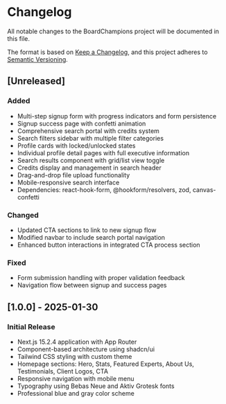 # Changelog

All notable changes to the BoardChampions project will be documented in this file.

The format is based on [Keep a Changelog](https://keepachangelog.com/en/1.1.0/),
and this project adheres to [Semantic Versioning](https://semver.org/spec/v2.0.0.html).

## [Unreleased]

### Added
- Multi-step signup form with progress indicators and form persistence
- Signup success page with confetti animation
- Comprehensive search portal with credits system
- Search filters sidebar with multiple filter categories
- Profile cards with locked/unlocked states
- Individual profile detail pages with full executive information
- Search results component with grid/list view toggle
- Credits display and management in search header
- Drag-and-drop file upload functionality
- Mobile-responsive search interface
- Dependencies: react-hook-form, @hookform/resolvers, zod, canvas-confetti

### Changed
- Updated CTA sections to link to new signup flow
- Modified navbar to include search portal navigation
- Enhanced button interactions in integrated CTA process section

### Fixed
- Form submission handling with proper validation feedback
- Navigation flow between signup and success pages

## [1.0.0] - 2025-01-30

### Initial Release
- Next.js 15.2.4 application with App Router
- Component-based architecture using shadcn/ui
- Tailwind CSS styling with custom theme
- Homepage sections: Hero, Stats, Featured Experts, About Us, Testimonials, Client Logos, CTA
- Responsive navigation with mobile menu
- Typography using Bebas Neue and Aktiv Grotesk fonts
- Professional blue and gray color scheme